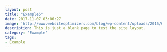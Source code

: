 ```yaml
---
layout: post
title: "Example5"
date: 2017-11-07 03:06:27
image: 'http://www.websiteoptimizers.com/blog/wp-content/uploads/2015/03/example-stamp.jpg'
description: This is just a blank page to test the site layout.
category: 'Example'
tags:
- Example
---
```

